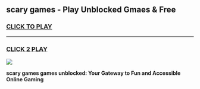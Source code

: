 
## scary games - Play Unblocked Gmaes & Free
<h3>
<a href="https://news.freeplayer.one?title=scary_games&ref=16F">CLICK TO PLAY</a></h3>
<hr>

<h3>
<a href="https://news.freeplayer.one?title=scary_games&ref=16F">CLICK 2 PLAY</a>
  
</h3>

<a href="https://news.freeplayer.one?title=scary_games&ref=16F/"><img src="https://clearcache.store/games.png"></a>


**scary games games unblocked: Your Gateway to Fun and Accessible Online Gaming**
